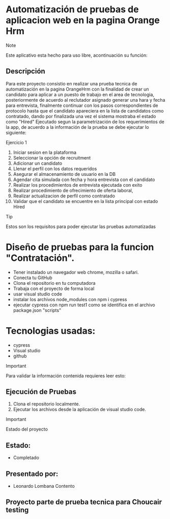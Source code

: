 # Automatización de pruebas de aplicacion web en la pagina Orange Hrm
> [!NOTE]
> Este aplicativo esta hecho para uso libre, acontinuación su función:

## Descripción
Para este proyecto consistio en realizar una prueba tecnica de automatización en la pagina OrangeHrm con la finalidad de crear un candidato para aplicar a un puesto de trabajo en el area de tecnologia, posteriormente de acuerdo al reclutador asignado generar una hara y fecha para entrevista, finalmente continuar con los pasos correspondientes de protocolo hasta que el candidato apareciera en la lista de candidatos como contratado, dando por finalizada una vez el sistema mostraba el estado como "Hired" 
Ejecutado segun la parametrización de los requerimientos de la app, de acuerdo a la información de la prueba se debe ejecutar lo siguiente:

Ejercicio 1
1. Iniciar sesion en la plataforma
2. Seleccionar la opción de recruitment
3. Adicionar un candidato
4. Llenar el perfil con los datos requeridos
5. Asegurar el almacenamiento de usuario en la DB
6. Agendar cita simulada con fecha y hora entrevista con el candidato
7. Realizar los procedimientos de entrevista ejecutada con exito
8. Realizar procedimiento de ofrecimiento de oferta laboral, 
9. Realizar actualizacion de perfil como contratado
10. Validar que el candidato se encuentre en la lista principal con estado Hired

> [!TIP]
> Estos son los requisitos para poder ejecutar las pruebas automatizadas

# Diseño de pruebas para la funcion "Contratación".
- Tener instalado un navegador web chrome, mozilla o safari.
- Conecta tu GitHub
- Clona el repositorio en tu computadora
- Trabaja con el proyecto de forma local
- usar visual studio code
- instalar los archivos node_modules con npm i cypress
- ejecutar cypress con npm run test1 como se identifica en el archivo package.json "scripts"

# Tecnologias usadas:
- cypress
- Visual studio
- github


> [!IMPORTANT]
> Para validar la información contenida requieres leer esto:

## Ejecución de Pruebas 
1. Clona el repositorio localmente.
2. Ejecutar los archivos desde la aplicación de visual studio code.

> [!IMPORTANT]
> Estado del proyecto

## Estado:
- Completado

## Presentado por:
- Leonardo Lombana Contento

## Proyecto parte de prueba tecnica para Choucair testing 
